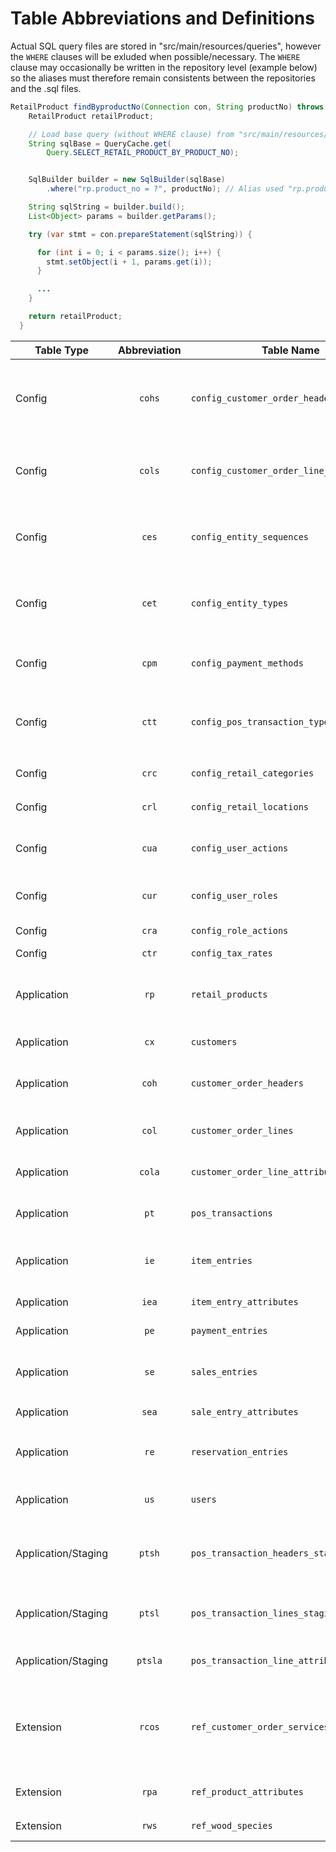 # Table Abbreviations and Definitions

Actual SQL query files are stored in "src/main/resources/queries", however the `WHERE` clauses will be exluded when possible/necessary. The `WHERE` clause may occasionally be written in the repository level (example below) so the aliases must therefore remain consistents between the repositories and the .sql files.

```java
RetailProduct findByproductNo(Connection con, String productNo) throws SQLException {
    RetailProduct retailProduct;

    // Load base query (without WHERE clause) from "src/main/resources/queries"
    String sqlBase = QueryCache.get(
        Query.SELECT_RETAIL_PRODUCT_BY_PRODUCT_NO);


    SqlBuilder builder = new SqlBuilder(sqlBase)
        .where("rp.product_no = ?", productNo); // Alias used "rp.product_no"

    String sqlString = builder.build();
    List<Object> params = builder.getParams();

    try (var stmt = con.prepareStatement(sqlString)) {

      for (int i = 0; i < params.size(); i++) {
        stmt.setObject(i + 1, params.get(i));
      }

      ...
    }

    return retailProduct;
  }
```

| Table Type          | Abbreviation | Table Name                                | Description                                                                                |
| ------------------- | :----------: | ----------------------------------------- | ------------------------------------------------------------------------------------------ |
| Config              |    `cohs`    | `config_customer_order_header_status`     | Lookup of allowed statuses for customer order **headers** (e.g., Ready, Payment Pending)   |
| Config              |    `cols`    | `config_customer_order_line_status`       | Lookup of allowed statuses for customer order **lines** (e.g., Waiting, Shipped)           |
| Config              |    `ces`     | `config_entity_sequences`                 | Tracks next sequence numbers for entities (e.g., Product, Customer, Order)                 |
| Config              |    `cet`     | `config_entity_types`                     | Defines entity types with sequence settings (prefix, padding length, etc.)                 |
| Config              |    `cpm`     | `config_payment_methods`                  | Lookup of accepted payment methods (e.g., Cash, Cheque)                                    |
| Config              |    `ctt`     | `config_pos_transaction_types`            | Lookup of POS transaction types (e.g., Sale, Refund, Log) for `pos_transactions`           |
| Config              |    `crc`     | `config_retail_categories`                | Product categories for `retail_products`                                                   |
| Config              |    `crl`     | `config_retail_locations`                 | Retail locations / warehouses                                                              |
| Config              |    `cua`     | `config_user_actions`                     | Lookup of user actions (e.g., CREATE_ORDER, VOID_TXN)                                      |
| Config              |    `cur`     | `config_user_roles`                       | Defines user roles (e.g., Admin, Cashier, Manager)                                         |
| Config              |    `cra`     | `config_role_actions`                     | Maps roles to allowed actions                                                              |
| Config              |    `ctr`     | `config_tax_rates`                        | Tax rates by region                                                                        |
| Application         |     `rp`     | `retail_products`                         | Product master data (e.g., productNo, description, price, category)                        |
| Application         |     `cx`     | `customers`                               | Customer master data                                                                       |
| Application         |    `coh`     | `customer_order_headers`                  | Customer orders (header-level info: customer, date, status)                                |
| Application         |    `col`     | `customer_order_lines`                    | Customer order lines (product, qty, price)                                                 |
| Application         |    `cola`    | `customer_order_line_attributes`          | Extra attributes for customer order lines                                                  |
| Application         |     `pt`     | `pos_transactions`                        | POS transactions (finalized, persisted)                                                    |
| Application         |     `ie`     | `item_entries`                            | Item entries (inventory movements, e.g., in/out/adjustments)                               |
| Application         |    `iea`     | `item_entry_attributes`                   | Extra attributes for item entries                                                          |
| Application         |     `pe`     | `payment_entries`                         | Payments linked to transactions/orders                                                     |
| Application         |     `se`     | `sales_entries`                           | Sales entries (line-level sales data, like order lines but for audit purposes)             |
| Application         |    `sea`     | `sale_entry_attributes`                   | Extra attributes for `sales_entries`                                                       |
| Application         |     `re`     | `reservation_entries`                     | Reservations against stock (e.g., allocated inventory)                                     |
| Application         |     `us`     | `users`                                   | User accounts for authentication and authorization                                         |
| Application/Staging |    `ptsh`    | `pos_transaction_headers_staging`         | Temporary staging for POS transaction headers (pre-validation, similar to shipping cart)   |
| Application/Staging |    `ptsl`    | `pos_transaction_lines_staging`           | Temporary staging for POS transaction lines (pre-validation)                               |
| Application/Staging |   `ptsla`    | `pos_transaction_line_attributes_staging` | Temporary staging for POS transaction line attributes                                      |
| Extension           |    `rcos`    | `ref_customer_order_services`             | Services offered for customer orders (e.g., delivery, assembly), may remove/add attributes |
| Extension           |    `rpa`     | `ref_product_attributes`                  | Attribute definitions for `retail_products`                                                |
| Extension           |    `rws`     | `ref_wood_species`                        | Reference table for wood species                                                           |
